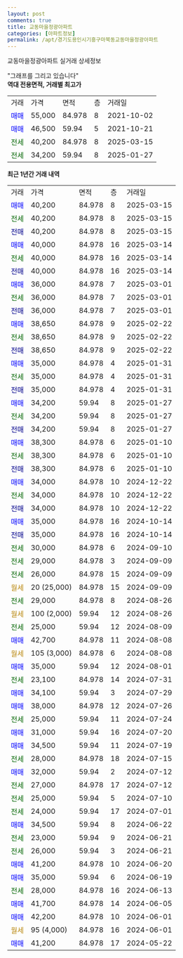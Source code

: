 ```yaml
---
layout: post
comments: true
title: 교동마을정광아파트
categories: [아파트정보]
permalink: /apt/경기도용인시기흥구마북동교동마을정광아파트
---
```


교동마을정광아파트 실거래 상세정보

<script type="text/javascript">
  google.charts.load('current', {'packages':['line', 'corechart']});
  google.charts.setOnLoadCallback(drawChart);

  function drawChart() {
    var data = new google.visualization.DataTable();
    data.addColumn('date', '거래일');
    data.addColumn('number', "매매");
    data.addColumn('number', "전세");
    data.addColumn('number', "전매");

    data.addRows([[new Date(Date.parse("2025-03-15")), 40200, null, null], [new Date(Date.parse("2025-03-15")), null, 40200, null], [new Date(Date.parse("2025-03-15")), null, null, 40200], [new Date(Date.parse("2025-03-14")), 40000, null, null], [new Date(Date.parse("2025-03-14")), null, 40000, null], [new Date(Date.parse("2025-03-14")), null, null, 40000], [new Date(Date.parse("2025-03-01")), 36000, null, null], [new Date(Date.parse("2025-03-01")), null, 36000, null], [new Date(Date.parse("2025-03-01")), null, null, 36000], [new Date(Date.parse("2025-02-22")), 38650, null, null], [new Date(Date.parse("2025-02-22")), null, 38650, null], [new Date(Date.parse("2025-02-22")), null, null, 38650], [new Date(Date.parse("2025-01-31")), 35000, null, null], [new Date(Date.parse("2025-01-31")), null, 35000, null], [new Date(Date.parse("2025-01-31")), null, null, 35000], [new Date(Date.parse("2025-01-27")), 34200, null, null], [new Date(Date.parse("2025-01-27")), null, 34200, null], [new Date(Date.parse("2025-01-27")), null, null, 34200], [new Date(Date.parse("2025-01-10")), 38300, null, null], [new Date(Date.parse("2025-01-10")), null, 38300, null], [new Date(Date.parse("2025-01-10")), null, null, 38300], [new Date(Date.parse("2024-12-22")), 34000, null, null], [new Date(Date.parse("2024-12-22")), null, 34000, null], [new Date(Date.parse("2024-12-22")), null, null, 34000], [new Date(Date.parse("2024-10-14")), 35000, null, null], [new Date(Date.parse("2024-10-14")), null, null, 35000], [new Date(Date.parse("2024-09-10")), null, 30000, null], [new Date(Date.parse("2024-09-09")), null, 29000, null], [new Date(Date.parse("2024-09-09")), null, 26000, null], [new Date(Date.parse("2024-09-09")), null, null, null], [new Date(Date.parse("2024-08-26")), null, 29000, null], [new Date(Date.parse("2024-08-26")), null, null, null], [new Date(Date.parse("2024-08-09")), null, 25000, null], [new Date(Date.parse("2024-08-08")), 42700, null, null], [new Date(Date.parse("2024-08-08")), null, null, null], [new Date(Date.parse("2024-08-01")), 35000, null, null], [new Date(Date.parse("2024-07-31")), null, 23100, null], [new Date(Date.parse("2024-07-29")), 34100, null, null], [new Date(Date.parse("2024-07-26")), 38000, null, null], [new Date(Date.parse("2024-07-24")), null, 25000, null], [new Date(Date.parse("2024-07-20")), 31000, null, null], [new Date(Date.parse("2024-07-19")), 34500, null, null], [new Date(Date.parse("2024-07-15")), null, 28000, null], [new Date(Date.parse("2024-07-12")), 32000, null, null], [new Date(Date.parse("2024-07-12")), null, 27000, null], [new Date(Date.parse("2024-07-10")), null, 25000, null], [new Date(Date.parse("2024-07-01")), null, 24000, null], [new Date(Date.parse("2024-06-22")), 34500, null, null], [new Date(Date.parse("2024-06-21")), null, 23000, null], [new Date(Date.parse("2024-06-21")), null, 26000, null], [new Date(Date.parse("2024-06-20")), 41200, null, null], [new Date(Date.parse("2024-06-19")), 35000, null, null], [new Date(Date.parse("2024-06-13")), null, 28000, null], [new Date(Date.parse("2024-06-05")), 41700, null, null], [new Date(Date.parse("2024-06-01")), 42200, null, null], [new Date(Date.parse("2024-06-01")), null, null, null], [new Date(Date.parse("2024-05-22")), 41200, null, null]]);

    var options = {
      hAxis: {
        format: 'yyyy/MM/dd'
      },    
      lineWidth: 0,
      pointsVisible: true,    
      title: '최근 1년간 유형별 실거래가 분포',
      legend: { position: 'bottom' }
    };

    var formatter = new google.visualization.NumberFormat({pattern:'###,###'} );
    formatter.format(data, 1);
    formatter.format(data, 2);
    
    setTimeout(function() {
        var chart = new google.visualization.LineChart(document.getElementById('columnchart_material'));
        chart.draw(data, (options));
        document.getElementById('loading').style.display = 'none';
    }, 200);
  }
</script>


<div id="loading" style="z-index:20; display: block; margin-left: 0px">"그래프를 그리고 있습니다"</div>
<div id="columnchart_material" style="width: 95%; margin-left: 0px; display: block"></div>
<!-- contents start -->
<b>역대 전용면적, 거래별 최고가</b>
<table class="sortable">
    <tr>
      <td>거래</td>
      <td>가격</td>
      <td>면적</td>
      <td>층</td>
      <td>거래일</td>
    </tr>
        <tr>
          <td><a style="color: blue">매매</a></td>
          <td>55,000</td>
          <td>84.978</td>
          <td>8</td>
          <td>2021-10-02</td>
        </tr>            <tr>
          <td><a style="color: blue">매매</a></td>
          <td>46,500</td>
          <td>59.94</td>
          <td>5</td>
          <td>2021-10-21</td>
        </tr>        
        <tr>
              <td><a style="color: darkgreen">전세</a></td>
              <td>40,200</td>
              <td>84.978</td>
              <td>8</td>
              <td>2025-03-15</td>
            </tr>            <tr>
              <td><a style="color: darkgreen">전세</a></td>
              <td>34,200</td>
              <td>59.94</td>
              <td>8</td>
              <td>2025-01-27</td>
            </tr>        
    
</table>

<b>최근 1년간 거래 내역</b>

<table class="sortable">
    <tr>
      <td>거래</td>
      <td>가격</td>
      <td>면적</td>
      <td>층</td>
      <td>거래일</td>
    </tr>
    <tr>
      <td><a style="color: blue">매매</a></td>
      <td>40,200</td>
      <td>84.978</td>
      <td>8</td>
      <td>2025-03-15</td>
    </tr>          <tr>
      <td><a style="color: darkgreen">전세</a></td>
      <td>40,200</td>
      <td>84.978</td>
      <td>8</td>
      <td>2025-03-15</td>
    </tr>          <tr>
      <td><a style="color: darkblue">전매</a></td>
      <td>40,200</td>
      <td>84.978</td>
      <td>8</td>
      <td>2025-03-15</td>
    </tr>          <tr>
      <td><a style="color: blue">매매</a></td>
      <td>40,000</td>
      <td>84.978</td>
      <td>16</td>
      <td>2025-03-14</td>
    </tr>          <tr>
      <td><a style="color: darkgreen">전세</a></td>
      <td>40,000</td>
      <td>84.978</td>
      <td>16</td>
      <td>2025-03-14</td>
    </tr>          <tr>
      <td><a style="color: darkblue">전매</a></td>
      <td>40,000</td>
      <td>84.978</td>
      <td>16</td>
      <td>2025-03-14</td>
    </tr>          <tr>
      <td><a style="color: blue">매매</a></td>
      <td>36,000</td>
      <td>84.978</td>
      <td>7</td>
      <td>2025-03-01</td>
    </tr>          <tr>
      <td><a style="color: darkgreen">전세</a></td>
      <td>36,000</td>
      <td>84.978</td>
      <td>7</td>
      <td>2025-03-01</td>
    </tr>          <tr>
      <td><a style="color: darkblue">전매</a></td>
      <td>36,000</td>
      <td>84.978</td>
      <td>7</td>
      <td>2025-03-01</td>
    </tr>          <tr>
      <td><a style="color: blue">매매</a></td>
      <td>38,650</td>
      <td>84.978</td>
      <td>9</td>
      <td>2025-02-22</td>
    </tr>          <tr>
      <td><a style="color: darkgreen">전세</a></td>
      <td>38,650</td>
      <td>84.978</td>
      <td>9</td>
      <td>2025-02-22</td>
    </tr>          <tr>
      <td><a style="color: darkblue">전매</a></td>
      <td>38,650</td>
      <td>84.978</td>
      <td>9</td>
      <td>2025-02-22</td>
    </tr>          <tr>
      <td><a style="color: blue">매매</a></td>
      <td>35,000</td>
      <td>84.978</td>
      <td>4</td>
      <td>2025-01-31</td>
    </tr>          <tr>
      <td><a style="color: darkgreen">전세</a></td>
      <td>35,000</td>
      <td>84.978</td>
      <td>4</td>
      <td>2025-01-31</td>
    </tr>          <tr>
      <td><a style="color: darkblue">전매</a></td>
      <td>35,000</td>
      <td>84.978</td>
      <td>4</td>
      <td>2025-01-31</td>
    </tr>          <tr>
      <td><a style="color: blue">매매</a></td>
      <td>34,200</td>
      <td>59.94</td>
      <td>8</td>
      <td>2025-01-27</td>
    </tr>          <tr>
      <td><a style="color: darkgreen">전세</a></td>
      <td>34,200</td>
      <td>59.94</td>
      <td>8</td>
      <td>2025-01-27</td>
    </tr>          <tr>
      <td><a style="color: darkblue">전매</a></td>
      <td>34,200</td>
      <td>59.94</td>
      <td>8</td>
      <td>2025-01-27</td>
    </tr>          <tr>
      <td><a style="color: blue">매매</a></td>
      <td>38,300</td>
      <td>84.978</td>
      <td>6</td>
      <td>2025-01-10</td>
    </tr>          <tr>
      <td><a style="color: darkgreen">전세</a></td>
      <td>38,300</td>
      <td>84.978</td>
      <td>6</td>
      <td>2025-01-10</td>
    </tr>          <tr>
      <td><a style="color: darkblue">전매</a></td>
      <td>38,300</td>
      <td>84.978</td>
      <td>6</td>
      <td>2025-01-10</td>
    </tr>          <tr>
      <td><a style="color: blue">매매</a></td>
      <td>34,000</td>
      <td>84.978</td>
      <td>10</td>
      <td>2024-12-22</td>
    </tr>          <tr>
      <td><a style="color: darkgreen">전세</a></td>
      <td>34,000</td>
      <td>84.978</td>
      <td>10</td>
      <td>2024-12-22</td>
    </tr>          <tr>
      <td><a style="color: darkblue">전매</a></td>
      <td>34,000</td>
      <td>84.978</td>
      <td>10</td>
      <td>2024-12-22</td>
    </tr>          <tr>
      <td><a style="color: blue">매매</a></td>
      <td>35,000</td>
      <td>84.978</td>
      <td>16</td>
      <td>2024-10-14</td>
    </tr>          <tr>
      <td><a style="color: darkblue">전매</a></td>
      <td>35,000</td>
      <td>84.978</td>
      <td>16</td>
      <td>2024-10-14</td>
    </tr>          <tr>
      <td><a style="color: darkgreen">전세</a></td>
      <td>30,000</td>
      <td>84.978</td>
      <td>6</td>
      <td>2024-09-10</td>
    </tr>          <tr>
      <td><a style="color: darkgreen">전세</a></td>
      <td>29,000</td>
      <td>84.978</td>
      <td>3</td>
      <td>2024-09-09</td>
    </tr>          <tr>
      <td><a style="color: darkgreen">전세</a></td>
      <td>26,000</td>
      <td>84.978</td>
      <td>15</td>
      <td>2024-09-09</td>
    </tr>          <tr>
      <td><a style="color: darkgoldenrod">월세</a></td>
      <td>20 (25,000)</td>
      <td>84.978</td>
      <td>15</td>
      <td>2024-09-09</td>
    </tr>          <tr>
      <td><a style="color: darkgreen">전세</a></td>
      <td>29,000</td>
      <td>84.978</td>
      <td>8</td>
      <td>2024-08-26</td>
    </tr>          <tr>
      <td><a style="color: darkgoldenrod">월세</a></td>
      <td>100 (2,000)</td>
      <td>59.94</td>
      <td>12</td>
      <td>2024-08-26</td>
    </tr>          <tr>
      <td><a style="color: darkgreen">전세</a></td>
      <td>25,000</td>
      <td>59.94</td>
      <td>12</td>
      <td>2024-08-09</td>
    </tr>          <tr>
      <td><a style="color: blue">매매</a></td>
      <td>42,700</td>
      <td>84.978</td>
      <td>11</td>
      <td>2024-08-08</td>
    </tr>          <tr>
      <td><a style="color: darkgoldenrod">월세</a></td>
      <td>105 (3,000)</td>
      <td>84.978</td>
      <td>6</td>
      <td>2024-08-08</td>
    </tr>          <tr>
      <td><a style="color: blue">매매</a></td>
      <td>35,000</td>
      <td>59.94</td>
      <td>12</td>
      <td>2024-08-01</td>
    </tr>          <tr>
      <td><a style="color: darkgreen">전세</a></td>
      <td>23,100</td>
      <td>84.978</td>
      <td>14</td>
      <td>2024-07-31</td>
    </tr>          <tr>
      <td><a style="color: blue">매매</a></td>
      <td>34,100</td>
      <td>59.94</td>
      <td>3</td>
      <td>2024-07-29</td>
    </tr>          <tr>
      <td><a style="color: blue">매매</a></td>
      <td>38,000</td>
      <td>84.978</td>
      <td>12</td>
      <td>2024-07-26</td>
    </tr>          <tr>
      <td><a style="color: darkgreen">전세</a></td>
      <td>25,000</td>
      <td>59.94</td>
      <td>11</td>
      <td>2024-07-24</td>
    </tr>          <tr>
      <td><a style="color: blue">매매</a></td>
      <td>31,000</td>
      <td>59.94</td>
      <td>16</td>
      <td>2024-07-20</td>
    </tr>          <tr>
      <td><a style="color: blue">매매</a></td>
      <td>34,500</td>
      <td>59.94</td>
      <td>11</td>
      <td>2024-07-19</td>
    </tr>          <tr>
      <td><a style="color: darkgreen">전세</a></td>
      <td>28,000</td>
      <td>84.978</td>
      <td>18</td>
      <td>2024-07-15</td>
    </tr>          <tr>
      <td><a style="color: blue">매매</a></td>
      <td>32,000</td>
      <td>59.94</td>
      <td>2</td>
      <td>2024-07-12</td>
    </tr>          <tr>
      <td><a style="color: darkgreen">전세</a></td>
      <td>27,000</td>
      <td>84.978</td>
      <td>17</td>
      <td>2024-07-12</td>
    </tr>          <tr>
      <td><a style="color: darkgreen">전세</a></td>
      <td>25,000</td>
      <td>59.94</td>
      <td>5</td>
      <td>2024-07-10</td>
    </tr>          <tr>
      <td><a style="color: darkgreen">전세</a></td>
      <td>24,000</td>
      <td>59.94</td>
      <td>17</td>
      <td>2024-07-01</td>
    </tr>          <tr>
      <td><a style="color: blue">매매</a></td>
      <td>34,500</td>
      <td>59.94</td>
      <td>8</td>
      <td>2024-06-22</td>
    </tr>          <tr>
      <td><a style="color: darkgreen">전세</a></td>
      <td>23,000</td>
      <td>59.94</td>
      <td>9</td>
      <td>2024-06-21</td>
    </tr>          <tr>
      <td><a style="color: darkgreen">전세</a></td>
      <td>26,000</td>
      <td>59.94</td>
      <td>3</td>
      <td>2024-06-21</td>
    </tr>          <tr>
      <td><a style="color: blue">매매</a></td>
      <td>41,200</td>
      <td>84.978</td>
      <td>10</td>
      <td>2024-06-20</td>
    </tr>          <tr>
      <td><a style="color: blue">매매</a></td>
      <td>35,000</td>
      <td>59.94</td>
      <td>6</td>
      <td>2024-06-19</td>
    </tr>          <tr>
      <td><a style="color: darkgreen">전세</a></td>
      <td>28,000</td>
      <td>84.978</td>
      <td>16</td>
      <td>2024-06-13</td>
    </tr>          <tr>
      <td><a style="color: blue">매매</a></td>
      <td>41,700</td>
      <td>84.978</td>
      <td>14</td>
      <td>2024-06-05</td>
    </tr>          <tr>
      <td><a style="color: blue">매매</a></td>
      <td>42,200</td>
      <td>84.978</td>
      <td>10</td>
      <td>2024-06-01</td>
    </tr>          <tr>
      <td><a style="color: darkgoldenrod">월세</a></td>
      <td>95 (4,000)</td>
      <td>84.978</td>
      <td>16</td>
      <td>2024-06-01</td>
    </tr>          <tr>
      <td><a style="color: blue">매매</a></td>
      <td>41,200</td>
      <td>84.978</td>
      <td>17</td>
      <td>2024-05-22</td>
    </tr>      </table>
<!-- contents end -->    

